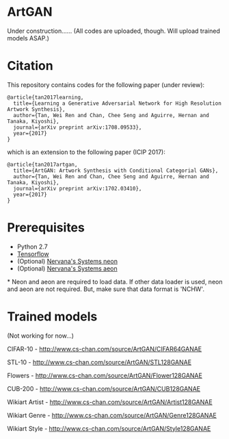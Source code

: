 # ArtGAN

Under construction...... (All codes are uploaded, though. Will upload trained models ASAP.)

# Citation
This repository contains codes for the following paper (under review):

```
@article{tan2017learning,
  title={Learning a Generative Adversarial Network for High Resolution Artwork Synthesis},
  author={Tan, Wei Ren and Chan, Chee Seng and Aguirre, Hernan and Tanaka, Kiyoshi},
  journal={arXiv preprint arXiv:1708.09533},
  year={2017}
}
```
which is an extension to the following paper (ICIP 2017): 
```
@article{tan2017artgan,
  title={ArtGAN: Artwork Synthesis with Conditional Categorial GANs},
  author={Tan, Wei Ren and Chan, Chee Seng and Aguirre, Hernan and Tanaka, Kiyoshi},
  journal={arXiv preprint arXiv:1702.03410},
  year={2017}
}
```

# Prerequisites
- Python 2.7
- [Tensorflow](https://github.com/tensorflow/tensorflow.git)
- (Optional) [Nervana's Systems neon](https://github.com/NervanaSystems/neon.git)
- (Optional) [Nervana's Systems aeon](https://github.com/NervanaSystems/aeon.git)

\* Neon and aeon are required to load data. If other data loader is used, neon and aeon are not required. But, make sure that data format is 'NCHW'.

# Trained models

(Not working for now...)

CIFAR-10 - http://www.cs-chan.com/source/ArtGAN/CIFAR64GANAE

STL-10 - http://www.cs-chan.com/source/ArtGAN/STL128GANAE

Flowers - http://www.cs-chan.com/source/ArtGAN/Flower128GANAE

CUB-200 - http://www.cs-chan.com/source/ArtGAN/CUB128GANAE

Wikiart Artist - http://www.cs-chan.com/source/ArtGAN/Artist128GANAE

Wikiart Genre - http://www.cs-chan.com/source/ArtGAN/Genre128GANAE

Wikiart Style - http://www.cs-chan.com/source/ArtGAN/Style128GANAE
